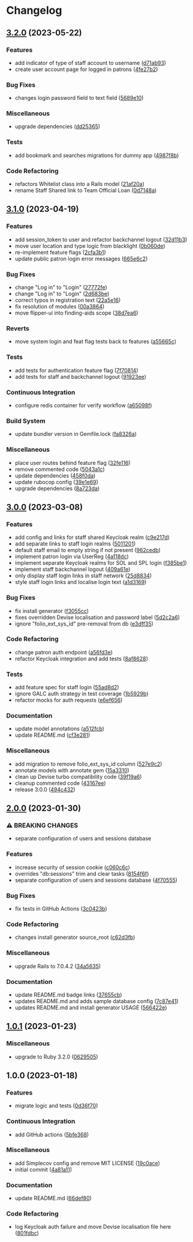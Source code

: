 # Changelog

## [3.2.0](https://github.com/nla/catalogue-patrons/compare/3.1.0...3.2.0) (2023-05-22)


### Features

* add indicator of type of staff account to username ([d71ab93](https://github.com/nla/catalogue-patrons/commit/d71ab93d1b3573cadd3943cd484f0bf69d3866de))
* create user account page for logged in patrons ([4fe27b2](https://github.com/nla/catalogue-patrons/commit/4fe27b2292576947a9e5b3d06cb44a5f32b06025))


### Bug Fixes

* changes login password field to text field ([5689e10](https://github.com/nla/catalogue-patrons/commit/5689e10dc97c31c448d5d01a07299561baf91c4f))


### Miscellaneous

* upgrade dependencies ([dd25365](https://github.com/nla/catalogue-patrons/commit/dd25365881dcc540e281a10553f491d3e37f7916))


### Tests

* add bookmark and searches migrations for dummy app ([4987f8b](https://github.com/nla/catalogue-patrons/commit/4987f8b516115935ae91c36927110e861d462126))


### Code Refactoring

* refactors Whitelist class into a Rails model ([21af20a](https://github.com/nla/catalogue-patrons/commit/21af20a88d0d38e85127cb0a688457d0e563d201))
* rename Staff Shared link to Team Official Loan ([0d7148a](https://github.com/nla/catalogue-patrons/commit/0d7148ad7b9db9ace2590ea6e127ade3e7084b07))

## [3.1.0](https://github.com/nla/catalogue-patrons/compare/3.0.0...3.1.0) (2023-04-19)


### Features

* add session_token to user and refactor backchannel logout ([32d11b3](https://github.com/nla/catalogue-patrons/commit/32d11b3a67462c8c9a0ffab570f0dfaae26fbea1))
* move user location and type logic from blacklight ([0b060de](https://github.com/nla/catalogue-patrons/commit/0b060de00f090c6ba112cfc0b4750539529c87e4))
* re-implement feature flags ([2cfa3b1](https://github.com/nla/catalogue-patrons/commit/2cfa3b11e6f45670e1de5a2010fc0a1c3ef0453e))
* update public patron login error messages ([665e6c2](https://github.com/nla/catalogue-patrons/commit/665e6c2d805ef7dd6ad2ba813d0f1fadb595deb8))


### Bug Fixes

* change "Log in" to "Login" ([27772fe](https://github.com/nla/catalogue-patrons/commit/27772fec959a55932687f9421e78ea068c9eee72))
* change "Log in" to "Login" ([2d683be](https://github.com/nla/catalogue-patrons/commit/2d683be3bd117f9f9c124ef64327d6146b7f0e04))
* correct typos in registration text ([22a5e16](https://github.com/nla/catalogue-patrons/commit/22a5e161ac497560d6bc8a5de66541d438f98d28))
* fix resolution of modules ([00a3864](https://github.com/nla/catalogue-patrons/commit/00a3864a561ce2812440639d1765af4ab8723bee))
* move flipper-ui into finding-aids scope ([38d7ea6](https://github.com/nla/catalogue-patrons/commit/38d7ea652f0c0efc4ccce336edd7aa1756d0667e))


### Reverts

* move system login and feat flag tests back to features ([a55665c](https://github.com/nla/catalogue-patrons/commit/a55665c5e789990763c39004fa56ae053e2678bc))


### Tests

* add tests for authentication feature flag ([7f70814](https://github.com/nla/catalogue-patrons/commit/7f708140aeed156243043925b688508c00b4f55f))
* add tests for staff and backchannel logout ([91923ee](https://github.com/nla/catalogue-patrons/commit/91923ee1656ec77d88e9c922ba54c1b093d6a9de))


### Continuous Integration

* configure redis container for verify workflow ([a65098f](https://github.com/nla/catalogue-patrons/commit/a65098fb9d950a29928e1f472ba60fac9fe079b9))


### Build System

* update bundler version in Gemfile.lock ([fa8326a](https://github.com/nla/catalogue-patrons/commit/fa8326a046279f97a52b9fc4488dada31ea8a35f))


### Miscellaneous

* place user routes behind feature flag ([32fe116](https://github.com/nla/catalogue-patrons/commit/32fe1161e04594ea3d6f7a092f04e33eaeca9bcd))
* remove commented code ([5043a1c](https://github.com/nla/catalogue-patrons/commit/5043a1c548495996ce0048a3504bb455526912c3))
* update dependencies ([458f0da](https://github.com/nla/catalogue-patrons/commit/458f0dab0081ce1c0ff233478572ce016524d713))
* update rubocop config ([39e1e69](https://github.com/nla/catalogue-patrons/commit/39e1e69fc8a8bf5bf1a2aef4c102072a5e378079))
* upgrade dependencies ([8a723da](https://github.com/nla/catalogue-patrons/commit/8a723dac812a4b73b1bed74671cd6933fe2aab05))

## [3.0.0](https://github.com/nla/catalogue-patrons/compare/2.0.0...3.0.0) (2023-03-08)


### Features

* add config and links for staff shared Keycloak realm ([c9e217d](https://github.com/nla/catalogue-patrons/commit/c9e217d9a437d405cfc8eaab0f2e8b90428c824f))
* add separate links to staff login realms ([5011201](https://github.com/nla/catalogue-patrons/commit/5011201d827a6038d8e4d2182625bfa8da1f86e0))
* default staff email to empty string if not present ([962cedb](https://github.com/nla/catalogue-patrons/commit/962cedb4f02117890108dc65c19dcfd4c6031607))
* implement patron login via UserReg ([4a118dc](https://github.com/nla/catalogue-patrons/commit/4a118dcde7cdf05a4ae850a61cb4296627b3c2e8))
* implement separate Keycloak realms for SOL and SPL login ([f385be1](https://github.com/nla/catalogue-patrons/commit/f385be13628619a43705132301174c3a372badaa))
* implement staff backchannel logout ([409a61e](https://github.com/nla/catalogue-patrons/commit/409a61e2dc0742b69b2cd4caf0a00ca56248f03c))
* only display staff login links in staff network ([25d8834](https://github.com/nla/catalogue-patrons/commit/25d8834625f89e3ba15e39e14cac32aa1f735cd9))
* style staff login links and localise login text ([a1d3169](https://github.com/nla/catalogue-patrons/commit/a1d3169deb159e8ed86ccc87a5d1259e0d93fdd0))


### Bug Fixes

* fix install generator ([f3055cc](https://github.com/nla/catalogue-patrons/commit/f3055cc96834b99985e02fffb6b42d1c6c935638))
* fixes overridden Devise localisation and password label ([5d2c2a6](https://github.com/nla/catalogue-patrons/commit/5d2c2a6b3ee297f175ea8f33d6aa1df66a426e37))
* ignore "folio_ext_sys_id" pre-removal from db ([e3dff35](https://github.com/nla/catalogue-patrons/commit/e3dff356e985994edc5c62b5ce27aa8821be9006))


### Code Refactoring

* change patron auth endpoint ([a56fd3e](https://github.com/nla/catalogue-patrons/commit/a56fd3e43605bd81c0aba1fc5f4a867f676efc6e))
* refactor Keycloak integration and add tests ([8af8628](https://github.com/nla/catalogue-patrons/commit/8af8628e554cb0bc879d24a01e8c7dae3f28f132))


### Tests

* add feature spec for staff login ([55ad8d2](https://github.com/nla/catalogue-patrons/commit/55ad8d2a9c6dffc02dfa65fe397906d90d7c58dd))
* ignore GALC auth strategy in test coverage ([1b5929b](https://github.com/nla/catalogue-patrons/commit/1b5929b58937bea5b39872d4f331c6e05fda19c9))
* refactor mocks for auth requests ([e6ef656](https://github.com/nla/catalogue-patrons/commit/e6ef65620e7282cf8b4a25d29664e6e84e24cb7b))


### Documentation

* update model annotations ([a512fcb](https://github.com/nla/catalogue-patrons/commit/a512fcba89e98f5f6017f78be58e5ac9eaa2dec8))
* update README.md ([cf3e281](https://github.com/nla/catalogue-patrons/commit/cf3e281436b0dc234fdc45371d57acc5d42196d2))


### Miscellaneous

* add migration to remove folio_ext_sys_id column ([527e9c2](https://github.com/nla/catalogue-patrons/commit/527e9c2d9173105275501bb4d63a063032673c43))
* annotate models with annotate gem ([15a3310](https://github.com/nla/catalogue-patrons/commit/15a3310447917ed2c05348a995ef18cfc2f51dfc))
* clean up Devise turbo compatibility code ([39f19a6](https://github.com/nla/catalogue-patrons/commit/39f19a64bebb374172b4b389d82101202125603a))
* cleanup commented code ([43167ee](https://github.com/nla/catalogue-patrons/commit/43167ee96813298936a8ad80f3d10ab6e4e74bb2))
* release 3.0.0 ([494c432](https://github.com/nla/catalogue-patrons/commit/494c4329099a02a0adcef32f50184e316182f1f9))

## [2.0.0](https://github.com/nla/catalogue-patrons/compare/1.0.1...2.0.0) (2023-01-30)


### ⚠ BREAKING CHANGES

* separate configuration of users and sessions database

### Features

* increase security of session cookie ([c060c6c](https://github.com/nla/catalogue-patrons/commit/c060c6ca06bc2cd91b14318784a1ca94bda65068))
* overrides "db:sessions" trim and clear tasks ([8154f6f](https://github.com/nla/catalogue-patrons/commit/8154f6f9b5d583a8b9efbeb664dd1224b3bcf893))
* separate configuration of users and sessions database ([4f70555](https://github.com/nla/catalogue-patrons/commit/4f7055527e34def4d7f855acc2282877bbd89c3f))


### Bug Fixes

* fix tests in GitHub Actions ([3c0423b](https://github.com/nla/catalogue-patrons/commit/3c0423b99a13283759a2589b4345bbc0142fdad8))


### Code Refactoring

* changes install generator source_root ([c62d3fb](https://github.com/nla/catalogue-patrons/commit/c62d3fbe4a7a3ee7dd23264ca823b660d30b895d))


### Miscellaneous

* upgrade Rails to 7.0.4.2 ([34a5635](https://github.com/nla/catalogue-patrons/commit/34a5635ca31ed9c90746e9871c516ead7c429f80))


### Documentation

* update README.md badge links ([37655cb](https://github.com/nla/catalogue-patrons/commit/37655cb2c3012821dbd80b9a30756e6b076a1c67))
* updates README.md and adds sample database config ([7c87e41](https://github.com/nla/catalogue-patrons/commit/7c87e416efb7ed667feba0944bf8b5b991c0f75c))
* updates README.md and install generator USAGE ([566422e](https://github.com/nla/catalogue-patrons/commit/566422ec57624b9172d92566fb7d41003d0a5f67))

## [1.0.1](https://github.com/nla/catalogue-patrons/compare/1.0.0...1.0.1) (2023-01-23)


### Miscellaneous

* upgrade to Ruby 3.2.0 ([0629505](https://github.com/nla/catalogue-patrons/commit/06295052f1fa478ced87f3cc1d80cf095215ae88))

## 1.0.0 (2023-01-18)


### Features

* migrate logic and tests ([0d36f70](https://github.com/nla/catalogue-patrons/commit/0d36f70c27f42672e0762d0ea1b24b706e474b61))


### Continuous Integration

* add GitHub actions ([5bfe368](https://github.com/nla/catalogue-patrons/commit/5bfe3683955e05f881f63fcb37f604acefb42ff1))


### Miscellaneous

* add Simplecov config and remove MIT LICENSE ([19c0ace](https://github.com/nla/catalogue-patrons/commit/19c0ace08e8cd45eee103fa8344b05eb4d9172e1))
* initial commit ([4a81a11](https://github.com/nla/catalogue-patrons/commit/4a81a11065b09d339e377beefaba8f6ebbf9f2e3))


### Documentation

* update README.md ([66def80](https://github.com/nla/catalogue-patrons/commit/66def80d80de63ab389c3d5118d4c0b43615ab3e))


### Code Refactoring

* log Keycloak auth failure and move Devise localisation file here ([801fdbc](https://github.com/nla/catalogue-patrons/commit/801fdbc259a250c1be3db1e797e7c7e73b291a16))
